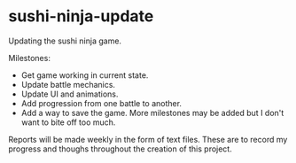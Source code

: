 # sushi-ninja-update
Updating the sushi ninja game.

Milestones:
- Get game working in current state.
- Update battle mechanics.
- Update UI and animations.
- Add progression from one battle to another.
- Add a way to save the game.
More milestones may be added but I don't want to bite off too much.

Reports will be made weekly in the form of text files. These are to record my progress and thoughs throughout the creation of this project.
